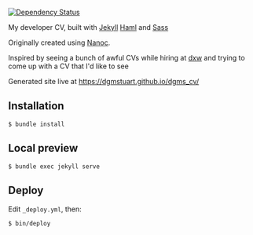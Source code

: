 [![Dependency Status](https://gemnasium.com/dgmstuart/dgms_cv.png)](https://gemnasium.com/dgmstuart/dgms_cv)

My developer CV, built with
[Jekyll](https://jekyllrb.com/)
[Haml](http://haml.info/)
and [Sass](http://sass-lang.com/)

Originally created using [Nanoc](http://nanoc.ws/).

Inspired by seeing a bunch of awful CVs while hiring at
[dxw](https://www.dxw.com/) and trying to come up with a CV that I'd like to
see

Generated site live at <https://dgmstuart.github.io/dgms_cv/>

## Installation

    $ bundle install

## Local preview

    $ bundle exec jekyll serve

## Deploy

Edit `_deploy.yml`, then:

    $ bin/deploy




